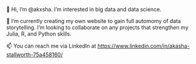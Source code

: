 👋 Hi, I’m @akxsha. I’m interested in big data and data science.

🌱 I’m currently creating my own website to gain full automomy of data storytelling.
I’m looking to collaborate on any projects that strengthen my Julia, R, and Python skills.

📫 You can reach me via LinkedIn at https://www.linkedin.com/in/akasha-stallworth-75a458160/


<!---
akxsha/akxsha is a ✨ special ✨ repository because its `README.md` (this file) appears on your GitHub profile.
You can click the Preview link to take a look at your changes.
--->
